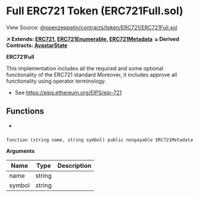 # Full ERC721 Token (ERC721Full.sol)

View Source: [@openzeppelin/contracts/token/ERC721/ERC721Full.sol](@openzeppelin/contracts/token/ERC721/ERC721Full.sol)

**↗ Extends: [ERC721](ERC721.md), [ERC721Enumerable](ERC721Enumerable.md), [ERC721Metadata](ERC721Metadata.md)**
**↘ Derived Contracts: [AvastarState](AvastarState.md)**

**ERC721Full**

This implementation includes all the required and some optional functionality of the ERC721 standard
Moreover, it includes approve all functionality using operator terminology.
 * See https://eips.ethereum.org/EIPS/eip-721

## Functions

- [](#)

### 

```solidity
function (string name, string symbol) public nonpayable ERC721Metadata 
```

**Arguments**

| Name        | Type           | Description  |
| ------------- |------------- | -----|
| name | string |  | 
| symbol | string |  | 

